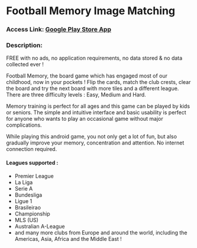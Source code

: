 # Football Memory Image Matching


### Access Link: [Google Play Store App](https://play.google.com/store/apps/details?id=com.spopov.footballmemory)

### Description:

FREE with no ads, no application requirements, no data stored & no data collected ever !

Football Memory, the board game which has engaged most of our childhood, now in your pockets ! Flip the cards, match the club crests, clear the board and try the next board with more tiles and a different league. There are three difficulty levels : Easy, Medium and Hard.

Memory training is perfect for all ages and this game can be played by kids or seniors. The simple and intuitive interface and basic usability is perfect for anyone who wants to play an occasional game without major complications.

While playing this android game, you not only get a lot of fun, but also gradually improve your memory, concentration and attention.
No internet connection required.


#### Leagues supported :

- Premier League
- La Liga
- Serie A
- Bundesliga
- Ligue 1
- Brasileirao
- Championship
- MLS (US)
- Australian A-League
- and many more clubs from Europe and around the world, including the Americas, Asia, Africa and the Middle East !
